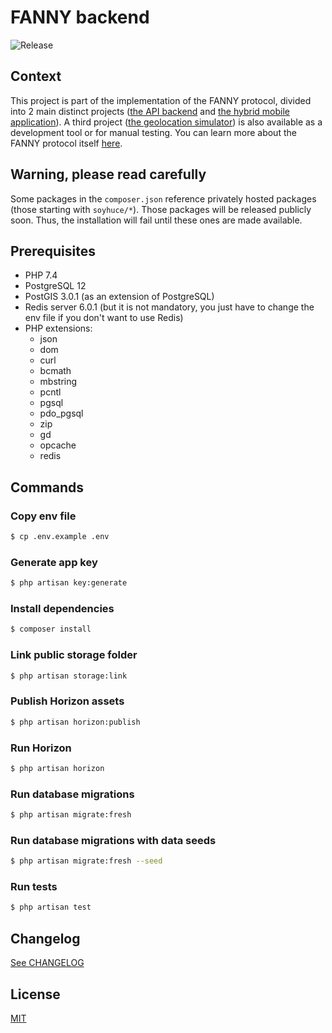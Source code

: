 # FANNY backend

![Release](https://img.shields.io/badge/Release-0.1.0-blue.svg)

## Context

This project is part of the implementation of the FANNY protocol, divided into 2 main distinct projects
([the API backend](https://github.com/FANNY-20/FANNY-backend) and
[the hybrid mobile application](https://github.com/FANNY-20/FANNY-hybrid-app)).
A third project ([the geolocation simulator](https://github.com/FANNY-20/FANNY-geolocation-simulator))
is also available as a development tool or for manual testing.
You can learn more about the FANNY protocol itself [here](https://github.com/FANNY-20/The_FANNY_protocol_V0.1).

## Warning, please read carefully

Some packages in the `composer.json` reference privately hosted packages (those starting with `soyhuce/*`).
Those packages will be released publicly soon. Thus, the installation will fail until these ones are made available.

## Prerequisites

- PHP 7.4
- PostgreSQL 12
- PostGIS 3.0.1 (as an extension of PostgreSQL)
- Redis server 6.0.1 (but it is not mandatory, you just have to change the env file if you don't want to use Redis)
- PHP extensions:
    - json
    - dom
    - curl
    - bcmath
    - mbstring
    - pcntl
    - pgsql
    - pdo_pgsql
    - zip
    - gd
    - opcache
    - redis

## Commands

### Copy env file

```bash
$ cp .env.example .env
```

### Generate app key

```bash
$ php artisan key:generate
```

### Install dependencies

```bash
$ composer install
```

### Link public storage folder

```bash
$ php artisan storage:link
```

### Publish Horizon assets

```bash
$ php artisan horizon:publish
```

### Run Horizon

```bash
$ php artisan horizon
```

### Run database migrations

```bash
$ php artisan migrate:fresh
```

### Run database migrations with data seeds

```bash
$ php artisan migrate:fresh --seed
```

### Run tests

```bash
$ php artisan test
```

## Changelog

[See CHANGELOG](./CHANGELOG.md)

## License

[MIT](./LICENSE)
